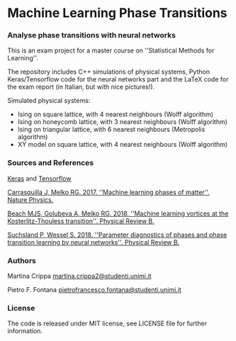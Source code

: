 # Machine Learning Phase Transitions

### Analyse phase transitions with neural networks

This is an exam project for a master course on ''Statistical Methods for Learning''.

The repository includes C++ simulations of physical systems, Python Keras/Tensorflow code for the neural networks part and the LaTeX code for the exam report (in Italian, but with nice pictures!).

Simulated physical systems:

 - Ising on square lattice, with 4 nearest neighbours (Wolff algorithm)
 - Ising on honeycomb lattice, with 3 nearest neighbours (Wolff algorithm)
 - Ising on triangular lattice, with 6 nearest neighbours (Metropolis algorithm)
 - XY model on square lattice, with 4 nearest neighbours (Wolff algorithm)

### Sources and References

[Keras](https://keras.io/) and [Tensorflow](https://www.tensorflow.org/)

[Carrasquilla J, Melko RG. 2017. ''Machine learning phases of matter''. Nature Physics.](https://doi.org/10.1038/nphys4035)

[Beach MJS, Golubeva A, Melko RG. 2018. ''Machine learning vortices at the Kosterlitz-Thouless transition''. Physical Review B.](https://doi.org/10.1103/PhysRevB.97.045207)

[Suchsland P, Wessel S. 2018. ''Parameter diagnostics of phases and phase transition learning by neural networks''. Physical Review B.](https://doi.org/10.1103/PhysRevB.97.174435)

### Authors

Martina Crippa   <martina.crippa2@studenti.unimi.it>

Pietro F. Fontana <pietrofrancesco.fontana@studenti.unimi.it>

### License

The code is released under MIT license, see LICENSE file for further information.
